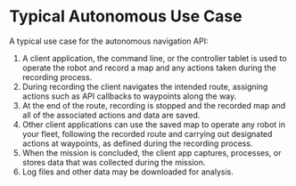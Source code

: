 <!--
Copyright (c) 2023 Boston Dynamics, Inc.  All rights reserved.

Downloading, reproducing, distributing or otherwise using the SDK Software
is subject to the terms and conditions of the Boston Dynamics Software
Development Kit License (20191101-BDSDK-SL).
-->

# Typical Autonomous Use Case

A typical use case for the autonomous navigation API:

1. A client application, the command line, or the controller tablet is used to operate the robot and record a map and any actions taken during the recording process.
2. During recording the client navigates the intended route, assigning actions such as API callbacks to waypoints along the way.
3. At the end of the route, recording is stopped and the recorded map and all of the associated actions and data are saved.
4. Other client applications can use the saved map to operate any robot in your fleet, following the recorded route and carrying out designated actions at waypoints, as defined during the recording process.
5. When the mission is concluded, the client app captures, processes, or stores data that was collected during the mission.
6. Log files and other data may be downloaded for analysis.

<!--- image and page reference link definitions --->

[autonomous-top]: Readme.md "Spot SDK: Autonomy, GraphNav, and Missions"
[code-examples]: autonomous_navigation_code_examples.md "Autonomous navigation code examples"
[components]: components_of_autonomous_navigation.md "Components of autonomous navigation"
[typical]: typical_autonomous_navigation_use_case.md "Typical autonomous navigation use cases"
[autonomous-services]: autonomous_navigation_services.md "Autonomous navigation services"
[service]: graphnav_service.md "GraphNav service"
[map-structure]: graphnav_map_structure.md "GraphNav map structure"
[initialization]: initialization.md "Initialization"
[localization]: localization.md "Localization"
[locomotion]: graphnav_and_robot_locomotion.md "GraphNav and robot locomotion"
[missions]: missions_service.md "Missions service"
